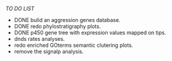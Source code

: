 *TO DO LIST*

-	DONE	bulid an aggression genes database.
-	DONE	redo phylostratigraphy plots.
-	DONE    p450 gene tree with expression values mapped on tips.
-	dnds rates analyses.
-	redo enriched GOterms semantic clutering plots.
-	remove the signalp analysis.
